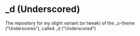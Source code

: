 # _d (Underscored)
The repository for my slight variant (or tweak) of the _s-theme ("Underscores"), called _d ("Underscored")
